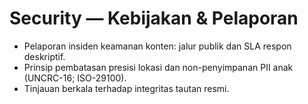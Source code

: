 # Security — Kebijakan & Pelaporan

- Pelaporan insiden keamanan konten: jalur publik dan SLA respon deskriptif.
- Prinsip pembatasan presisi lokasi dan non-penyimpanan PII anak (UNCRC-16; ISO-29100).
- Tinjauan berkala terhadap integritas tautan resmi.
